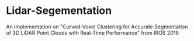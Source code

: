 # Lidar-Segementation
An implementation on "Curved-Voxel Clustering for Accurate Segmentation of 3D LiDAR Point Clouds with Real-Time Performance" from IROS 2019
